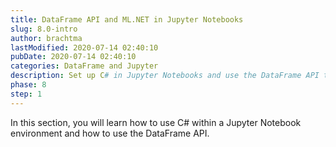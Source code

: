 ```yaml
---
title: DataFrame API and ML.NET in Jupyter Notebooks
slug: 8.0-intro
author: brachtma
lastModified: 2020-07-14 02:40:10
pubDate: 2020-07-14 02:40:10
categories: DataFrame and Jupyter
description: Set up C# in Jupyter Notebooks and use the DataFrame API to explore data.
phase: 8
step: 1
---
```


In this section, you will learn how to use C# within a Jupyter Notebook environment and how to use the DataFrame API.